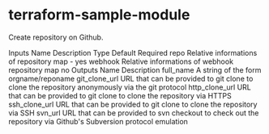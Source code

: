 # terraform-sample-module
Create repository on Github.

Inputs
Name	Description	Type	Default	Required
repo	Relative informations of repository	map	-	yes
webhook	Relative informations of webhook repository	map	<map>	no
Outputs
Name	Description
full_name	A string of the form orgname/reponame
git_clone_url	URL that can be provided to git clone to clone the repository anonymously via the git protocol
http_clone_url	URL that can be provided to git clone to clone the repository via HTTPS
ssh_clone_url	URL that can be provided to git clone to clone the repository via SSH
svn_url	URL that can be provided to svn checkout to check out the repository via Github's Subversion protocol emulation
